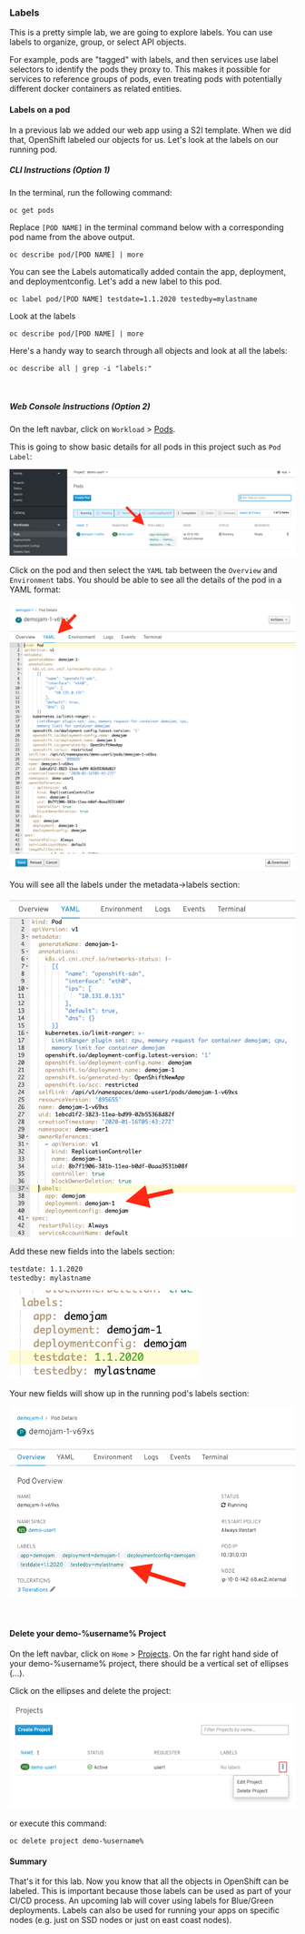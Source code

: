 ### Labels

This is a pretty simple lab, we are going to explore labels. You can use labels to organize, group, or select API objects.

For example, pods are "tagged" with labels, and then services use label selectors to identify the pods they proxy to. This makes it possible for services to reference groups of pods, even treating pods with potentially different docker containers as related entities.

#### Labels on a pod

In a previous lab we added our web app using a S2I template. When we did that, OpenShift labeled our objects for us. Let's look at the labels on our running pod.

##### *CLI Instructions (Option 1)*

In the terminal, run the following command:

```execute
oc get pods
```

Replace ```[POD NAME]``` in the terminal command below with a corresponding pod name from the above output.

```
oc describe pod/[POD NAME] | more
```

You can see the Labels automatically added contain the app, deployment, and deploymentconfig. Let's add a new label to this pod.

```
oc label pod/[POD NAME] testdate=1.1.2020 testedby=mylastname
```

Look at the labels

```
oc describe pod/[POD NAME] | more
```

Here's a handy way to search through all objects and look at all the labels:

```execute
oc describe all | grep -i "labels:"
```
<br>

##### *Web Console Instructions (Option 2)*

On the left navbar, click on ```Workload``` > [Pods](%console_url%/k8s/ns/demo-%username%/deploymentconfigs). 

This is going to show basic details for all pods in this project such as ```Pod Label```:

![djpod_label](images/lab7_workshop_pod_label.png)

Click on the pod and then select the ```YAML``` tab between the ```Overview``` and ```Environment``` tabs. 
You should be able to see all the details of the pod in a YAML format:

![djpod_yaml](images/lab7_workshop_dj_pod_yaml.png)

You will see all the labels under the metadata->labels section:

![djyaml_details](images/lab7_workshop_dj_pod_yaml_details.png)

Add these new fields into the labels section:

```
testdate: 1.1.2020 
testedby: mylastname
```

![djnew_yaml](images/lab7_workshop_dj_yaml_new.png)

Your new fields will show up in the running pod's labels section:

![dj_new_label_pod](images/lab7_workshop_dj_pod_new_label.png)

<br>

#### Delete your demo-%username% Project

On the left navbar, click on ```Home``` > [Projects](%console_url%/k8s/cluster/projects). On the far right hand side of your demo-%username% project, there should be a vertical set of ellipses (...).

Click on the ellipses and delete the project: 

![demo-prj-delete](images/lab7_workshop_delete_project.png)

or execute this command: 

```execute
oc delete project demo-%username%
```

#### Summary

That's it for this lab. Now you know that all the objects in OpenShift can be labeled. This is important because those labels can be used as part of your CI/CD process. An upcoming lab will cover using labels for Blue/Green deployments. Labels can also be used for running your apps on specific nodes (e.g. just on SSD nodes or just on east coast nodes). 